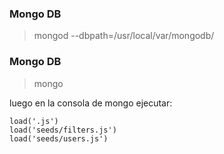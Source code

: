 ### Mongo DB 

> mongod --dbpath=/usr/local/var/mongodb/

### Mongo DB 

> mongo

luego en la consola de mongo ejecutar:

```
load('.js')
load('seeds/filters.js')
load('seeds/users.js')
```